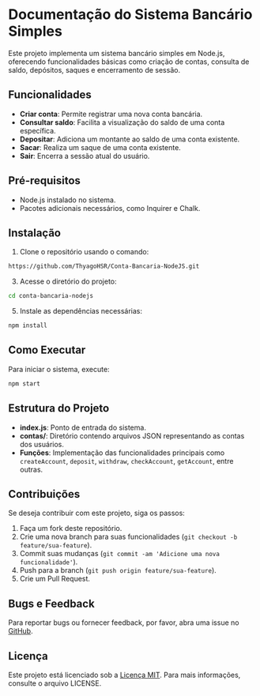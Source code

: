# Documentação do Sistema Bancário Simples

Este projeto implementa um sistema bancário simples em Node.js, oferecendo funcionalidades básicas como criação de contas, consulta de saldo, depósitos, saques e encerramento de sessão.

## Funcionalidades

- **Criar conta**: Permite registrar uma nova conta bancária.
- **Consultar saldo**: Facilita a visualização do saldo de uma conta específica.
- **Depositar**: Adiciona um montante ao saldo de uma conta existente.
- **Sacar**: Realiza um saque de uma conta existente.
- **Sair**: Encerra a sessão atual do usuário.

## Pré-requisitos

- Node.js instalado no sistema.
- Pacotes adicionais necessários, como Inquirer e Chalk.

## Instalação

1. Clone o repositório usando o comando:
```bash
https://github.com/ThyagoHSR/Conta-Bancaria-NodeJS.git
```

3. Acesse o diretório do projeto:
```bash
cd conta-bancaria-nodejs
```

5. Instale as dependências necessárias:
```bash
npm install
```

## Como Executar

Para iniciar o sistema, execute:
```bash
npm start
```

## Estrutura do Projeto

- **index.js**: Ponto de entrada do sistema.
- **contas/**: Diretório contendo arquivos JSON representando as contas dos usuários.
- **Funções**: Implementação das funcionalidades principais como `createAccount`, `deposit`, `withdraw`, `checkAccount`, `getAccount`, entre outras.

## Contribuições

Se deseja contribuir com este projeto, siga os passos:

1. Faça um fork deste repositório.
2. Crie uma nova branch para suas funcionalidades (`git checkout -b feature/sua-feature`).
3. Commit suas mudanças (`git commit -am 'Adicione uma nova funcionalidade'`).
4. Push para a branch (`git push origin feature/sua-feature`).
5. Crie um Pull Request.

## Bugs e Feedback

Para reportar bugs ou fornecer feedback, por favor, abra uma issue no [GitHub](https://github.com/ThyagoHSR/Conta-Bancaria-NodeJS.git/issues).

## Licença

Este projeto está licenciado sob a [Licença MIT](LICENSE). Para mais informações, consulte o arquivo LICENSE.
